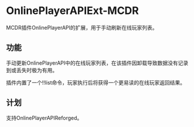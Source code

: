 # OnlinePlayerAPIExt-MCDR
MCDR插件OnlinePlayerAPI的扩展，用于手动刷新在线玩家列表。

## 功能
手动更新OnlinePlayerAPI中的在线玩家列表，在该插件因卸载导致数据没有记录到或丢失时极为有用。

插件内置了一个!!list命令，玩家执行后将获得一个更易读的在线玩家返回结果。

## 计划
支持OnlinePlayerAPIReforged。
